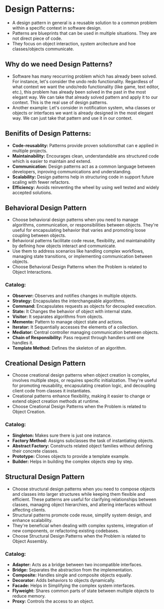 # Design Patterns:
- A design pattern in general is a reusable solution to a common problem within a specific context in software design.
- Patterns are blueprints that can be used in multiple situations. They are not direct piece of code.
- They focus on object interaction, system arcitecture and hoe classes/objects communicate.

## Why do we need Design Patterns?
- Software has many reocurring problem which has already been solved. For instance, let's consider the undo redo functionality. Regardless of what context we want the undo/redo functionality (like game, text editor, etc.), this problem has already been solved in the past in the most elegant way. We can take that already solved pattern and apply it to our context. This is the real use of design patterns.
- Another example: Let's consider in notification system, wha classes or objects or interfaces we want is already designed in the most elegant way. We can just take that pattern and use it in our context.

## Benifits of Design Patterns:
- **Code-reusablity:** Patterns provide proven solutionsthat can e applied in multiple projects.
- **Maintainability:** Encourages clean, understandable ans structured code which is easier to maintain and extend.
- **Communication:** Design patterns act as a common language between developers, inproving communications and understanding.
- **Scalability:** Design patterns help in structuring code in support future scaling with fewer refactors.
- **Efficiency:** Avoids reinventing the wheel by using well tested and widely accepted solutions.

## Behavioral Design Pattern
- Choose behavioral design patterns when you need to manage algorithms, communication, or responsibilities between objects. They're useful for encapsulating behavior that varies and promoting loose coupling between objects.
- Behavioral patterns facilitate code reuse, flexibility, and maintainability by defining how objects interact and communicate.
- Use them to address scenarios like handling complex workflows, managing state transitions, or implementing communication between objects.
- Choose Behavioral Design Patterns when the Problem is related to Object Interactions.

### Catalog:
- **Observer:** Observes and notifies changes in multiple objects.
- **Strategy:** Encapsulates the interchangeable algorithms.
- **Command:** Encapsulates requests as objects for decoupled execution.
- **State:** It Changes the behavior of object with internal state.
- **Visitor:** It separates algorithms from objects.
- **Memento:** Pattern to manage object state and actions.
- **Iterator:** It Sequentially accesses the elements of a collection.
- **Mediator:** Central controller managing communication between objects.
- **Chain of Responsibility:** Pass request through handlers until one handles it.
- **Template Method:** Defines the skeleton of an algorithm.
 
## Creational Design Pattern
- Choose creational design patterns when object creation is complex, involves multiple steps, or requires specific initialization. They're useful for promoting reusability, encapsulating creation logic, and decoupling client code from classes it instantiates.
- Creational patterns enhance flexibility, making it easier to change or extend object creation methods at runtime.
- Choose Creational Design Patterns when the Problem is related to Object Creation.

### Catalog:
- **Singleton:** Makes sure there is just one instance.
- **Factory Method:** Assigns subclasses the task of instantiating objects.
- **Abstract Factory:** Constructs related object families without defining their concrete classes.
- **Prototype:** Clones objects to provide a template example.
- **Builder:** Helps in building the complex objects step by step.
 
## Structural Design Pattern
- Choose structural design patterns when you need to compose objects and classes into larger structures while keeping them flexible and efficient. These patterns are useful for clarifying relationships between classes, managing object hierarchies, and altering interfaces without affecting clients.
- Structural patterns promote code reuse, simplify system design, and enhance scalability.
- They're beneficial when dealing with complex systems, integration of new components, or refactoring existing codebases.
- Choose Structural Design Patterns when the Problem is related to Object Assembly.

### Catalog:
- **Adapter:** Acts as a bridge between two incompatible interfaces.
- **Bridge:** Separates the abstraction from the implementation.
- **Composite:** Handles single and composite objects equally.
- **Decorator:** Adds behaviors to objects dynamically.
- **Facade:** Helps in Simplifying the complex system interfaces.
- **Flyweight:** Shares common parts of state between multiple objects to reduce memory.
- **Proxy:** Controls the access to an object. 